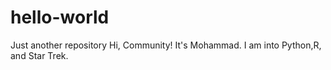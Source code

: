 # hello-world
Just another repository
Hi, Community! It's Mohammad. I am into Python,R, and Star Trek. 
